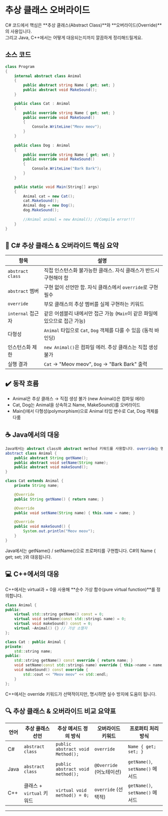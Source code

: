# 추상 클래스 오버라이드

C# 코드에서 핵심은 **추상 클래스(Abstract Class)**와 **오버라이드(Override)**의 사용입니다.  
그리고 Java, C++에서는 어떻게 대응되는지까지 깔끔하게 정리해드릴게요.

## 소스 코드
```csharp
class Program
{
    internal abstract class Animal
    {
        public abstract string Name { get; set; }
        public abstract void MakeSound();
    }

    public class Cat : Animal
    {
        public override string Name { get; set; }
        public override void MakeSound()
        {
            Console.WriteLine("Meov meov");
        }
    }
    
    public class Dog : Animal
    {
        public override string Name { get; set; }
        public override void MakeSound()
        {
            Console.WriteLine("Bark Bark");
        }
    }

    public static void Main(String[] args)
    {
        Animal cat = new Cat();
        cat.MakeSound();
        Animal dog = new Dog();
        dog.MakeSound();
        
        //Animal animal = new Animal(); //Compile error!!!
    }
}
```



## 🧾 C# 추상 클래스 & 오버라이드 핵심 요약

| 항목               | 설명                                                                 |
|--------------------|----------------------------------------------------------------------|
| `abstract class`   | 직접 인스턴스화 불가능한 클래스. 자식 클래스가 반드시 구현해야 함     |
| `abstract` 멤버    | 구현 없이 선언만 함. 자식 클래스에서 `override`로 구현 필수             |
| `override`         | 부모 클래스의 추상 멤버를 실제 구현하는 키워드                         |
| `internal` 접근자  | 같은 어셈블리 내에서만 접근 가능 (`Main`이 같은 파일에 있으므로 접근 가능) |
| 다형성             | `Animal` 타입으로 `Cat`, `Dog` 객체를 다룰 수 있음 (동적 바인딩)         |
| 인스턴스화 제한    | `new Animal()`은 컴파일 에러. 추상 클래스는 직접 생성 불가               |
| 실행 결과          | `Cat` → "Meov meov", `Dog` → "Bark Bark" 출력                          |



## ✔️ 동작 흐름
- Animal은 추상 클래스 → 직접 생성 불가 (new Animal()은 컴파일 에러)
- Cat, Dog는 Animal을 상속하고 Name, MakeSound()를 오버라이드
- Main()에서 다형성(polymorphism)으로 Animal 타입 변수로 Cat, Dog 객체를 다룸

## ☕ Java에서의 대응
```java
Java에서는 abstract class와 abstract method 키워드를 사용합니다. override는 명시적 키워드가 없지만 @Override 어노테이션을 붙여서 컴파일러가 확인하도록 합니다.
abstract class Animal {
    public abstract String getName();
    public abstract void setName(String name);
    public abstract void makeSound();
}

class Cat extends Animal {
    private String name;

    @Override
    public String getName() { return name; }

    @Override
    public void setName(String name) { this.name = name; }

    @Override
    public void makeSound() {
        System.out.println("Meov meov");
    }
}
```

Java에서는 getName() / setName()으로 프로퍼티를 구현합니다. C#의 Name { get; set; }와 대응됩니다.


## 💻 C++에서의 대응
C++에서는 virtual과 = 0을 사용해 **순수 가상 함수(pure virtual function)**를 정의합니다.
```cpp
class Animal {
public:
    virtual std::string getName() const = 0;
    virtual void setName(const std::string& name) = 0;
    virtual void makeSound() const = 0;
    virtual ~Animal() {} // 가상 소멸자
};

class Cat : public Animal {
private:
    std::string name;
public:
    std::string getName() const override { return name; }
    void setName(const std::string& name) override { this->name = name; }
    void makeSound() const override {
        std::cout << "Meov meov" << std::endl;
    }
};
```

C++에서는 override 키워드가 선택적이지만, 명시하면 실수 방지에 도움이 됩니다.


## 🔍 추상 클래스 & 오버라이드 비교 요약표

| 언어   | 추상 클래스 선언        | 추상 메서드 정의 방식                | 오버라이드 키워드     | 프로퍼티 처리 방식             |
|--------|--------------------------|-------------------------------------|------------------------|-------------------------------|
| C#     | `abstract class`         | `public abstract void Method();`    | `override`             | `Name { get; set; }`          |
| Java   | `abstract class`         | `public abstract void method();`    | `@Override` (어노테이션) | `getName()`, `setName()` 메서드 |
| C++    | 클래스 + `virtual` 키워드 | `virtual void method() = 0;`        | `override` (선택적)     | `getName()`, `setName()` 메서드 |

---


